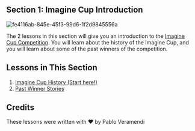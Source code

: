 ## Section 1: Imagine Cup Introduction

![fe4116ab-845e-45f3-99d6-1f2d9845556a](https://user-images.githubusercontent.com/87670464/134025914-a6b6383d-05ff-4011-ab35-a97b726356a0.png)

The 2 lessons in this section will give you an introduction to the [Imagine Cup Competition](https://imaginecup.microsoft.com/). You will learn about the history of the Imagine Cup, and you will learn about some of the past winners of the competition. 

## Lessons in This Section

1. [Imagine Cup History (Start here!)](./1.Imagine-Cup-History/README.md)
2. [Past Winner Stories](./2.Past-Winner-Stories/README.md)

## Credits
These lessons were written with ❤️ by Pablo Veramendi
